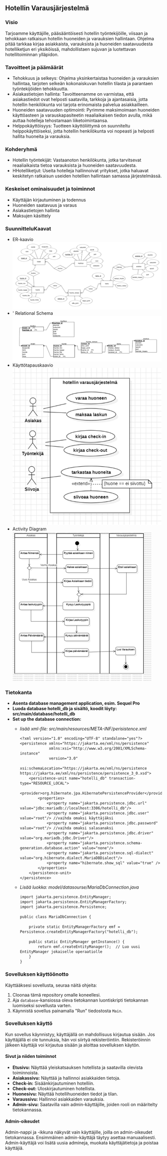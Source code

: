 <h2>Hotellin Varausjärjestelmä</h2>

<h3>Visio</h3>
Tarjoamme käyttäjille, pääsääntöisesti hotellin työntekijöille, viisaan ja tehokkaan ratkaisun hotellin huoneiden ja varauksien hallintaan. Ohjelma pitää tarkkaa kirjaa asiakkaista, varauksista ja huoneiden saatavuudesta hotelliketjun eri yksiköissä, mahdollistaen sujuvan ja luotettavan hotellitoiminnan ylläpidon.

<h3>Tavoitteet ja päämäärät</h3>
<ul>
  <li>Tehokkuus ja selkeys: Ohjelma yksinkertaistaa huoneiden ja varauksien hallintaa, tarjoten selkeän kokonaiskuvan hotellin tilasta ja parantaen työntekijöiden tehokkuutta.</li>
  <li>Asiakastietojen hallinta: Tavoitteenamme on varmistaa, että asiakastiedot ovat helposti saatavilla, tarkkoja ja ajantasaisia, jotta hotellin henkilökunta voi tarjota erinomaista palvelua asiakkailleen.</li>
  <li>Huoneiden saatavuuden optimointi: Pyrimme maksimoimaan huoneiden käyttöasteen ja varauskapasiteetin reaaliaikaisen tiedon avulla, mikä auttaa hotelleja tehostamaan liiketoimintaansa.</li>
  <li>Helppokäyttöisyys: Tuotteen käyttöliittymä on suunniteltu helppokäyttöiseksi, jotta hotellin henkilökunta voi nopeasti ja helposti hallita huoneita ja varauksia.</li>
</ul>

<h3>Kohderyhmä</h3>
<ul>
  <li>Hotellin työntekijät: Vastaanoton henkilökunta, jotka tarvitsevat reaaliaikaista tietoa varauksista ja huoneiden saatavuudesta.</li>
  <li>HHotelliketjut: Useita hotelleja hallinnoivat yritykset, jotka haluavat keskitetyn ratkaisun useiden hotellien hallintaan samassa järjestelmässä.</li>

</ul>

<h3>Keskeiset ominaisuudet ja toiminnot</h3>
<ul>
  <li>Käyttäjän kirjautuminen ja todennus</li>
  <li>Huoneiden saatavuus ja varaus</li>
  <li>Asiakastietojen hallinta</li>
  <li>Maksujen käsittely</li>

</ul>

<h3>SuunnitteluKaavat</h3>
<ul>
    <li>
    ER-kaavio</br>
    <img src="src/main/kuvat/Kaavat/ER.png">
    </li>
    <li>'
    Relational Schema</br>
    <img src="src/main/kuvat/Kaavat/relational_schema.png">
    </li>
    <li>
    Käyttötapauskaavio</br>
    <img src="src/main/kuvat/Kaavat/Kayttotapauskaavio.png">
    </li>
    <li>
    Activity Diagram</br>
    <img src="src/main/kuvat/Kaavat/activityDiagram.png">
    </li>
</ul>

<h3>Tietokanta</h3>

- **Asenta database management application, esim. Sequel Pro**
- **Luoda database hotelli_db ja sisältö, koodit löyty: src/main/database/hotelli_db**
- **Set up the database connection:**
  - *lisää xml-file: src/main/resources/META-INF/perisistence.xml*
    ```
    <?xml version="1.0" encoding="UTF-8" standalone="yes"?>
    <persistence xmlns="https://jakarta.ee/xml/ns/persistence"
                 xmlns:xsi="http://www.w3.org/2001/XMLSchema-instance"
                 version="3.0"
                 xsi:schemaLocation="https://jakarta.ee/xml/ns/persistence https://jakarta.ee/xml/ns/persistence/persistence_3_0.xsd">
        <persistence-unit name="hotelli_db" transaction-type="RESOURCE_LOCAL">
            <provider>org.hibernate.jpa.HibernatePersistenceProvider</provider>
            <properties>
                <property name="jakarta.persistence.jdbc.url" value="jdbc:mariadb://localhost:3306/hotelli_db"/>
                <property name="jakarta.persistence.jdbc.user" value="root"/> //vaihda omaksi käyttäjäksi
                <property name="jakarta.persistence.jdbc.password" value="root"/> //vaihda omaksi salasanaksi
                <property name="jakarta.persistence.jdbc.driver" value="org.mariadb.jdbc.Driver"/>
                <property name="jakarta.persistence.schema-generation.database.action" value="none"/>
                <property name="jakarta.persistence.sql-dialect" value="org.hibernate.dialect.MariaDBDialect"/>
                <property name="hibernate.show_sql" value="true" />
            </properties>
        </persistence-unit>
    </persistence>
    ```
  - *Lisää luokka: model/datasourse/MariaDbConnection.java*

    ```
    import jakarta.persistence.EntityManager;
    import jakarta.persistence.EntityManagerFactory;
    import jakarta.persistence.Persistence;
    
    public class MariaDbConnection {
    
        private static EntityManagerFactory emf = Persistence.createEntityManagerFactory("hotelli_db");
    
        public static EntityManager getInstance() {
            return emf.createEntityManager();  // Luo uusi EntityManager jokaiselle operaatiolle
        }
    }
    ```

<h3>Sovelluksen käyttöönotto</h3>
<p>
  Käyttääksesi sovellusta, seuraa näitä ohjeita:
</p>
<ol>
  <li>Cloonaa tämä repository omalle koneellesi.</li>
  <li>Aja <code>database</code>-kansiossa oleva tietokannan luontiskripti tietokannan luomiseksi sovellusta varten.</li>
  <li>Käynnistä sovellus painamalla "Run" tiedostosta <code>Main</code>.</li>
</ol>

<h3>Sovelluksen käyttö</h3>
<p>
  Kun sovellus käynnistyy, käyttäjällä on mahdollisuus kirjautua sisään. Jos käyttäjällä ei ole tunnuksia, hän voi siirtyä rekisteröintiin.
  Rekisteröinnin jälkeen käyttäjä voi kirjautua sisään ja aloittaa sovelluksen käytön.
</p>

<h4>Sivut ja niiden toiminnot</h4>
<ul>
  <li><strong>Etusivu:</strong> Näyttää yleiskatsauksen hotellista ja saatavilla olevista toiminnoista.</li>
  <li><strong>Asiakassivu:</strong> Näyttää ja hallinnoi asiakkaiden tietoja.</li>
  <li><strong>Check-in:</strong> Sisäänkirjautuminen hotelliin.</li>
  <li><strong>Check-out:</strong> Uloskirjautuminen hotellista.</li>
  <li><strong>Huonesivu:</strong> Näyttää hotellihuoneiden tiedot ja tilan.</li>
  <li><strong>Varaussivu:</strong> Hallinnoi asiakkaiden varauksia.</li>
  <li><strong>Admin-sivu:</strong> Saatavilla vain admin-käyttäjille, joiden rooli on määritelty tietokannassa.</li>
</ul>

<h4>Admin-oikeudet</h4>
<p>
  Admin-nappi ja -ikkuna näkyvät vain käyttäjille, joilla on admin-oikeudet tietokannassa. Ensimmäinen admin-käyttäjä täytyy asettaa manuaalisesti.
  Admin-käyttäjä voi lisätä uusia admineja, muokata käyttäjätietoja ja poistaa käyttäjiä.
</p>



